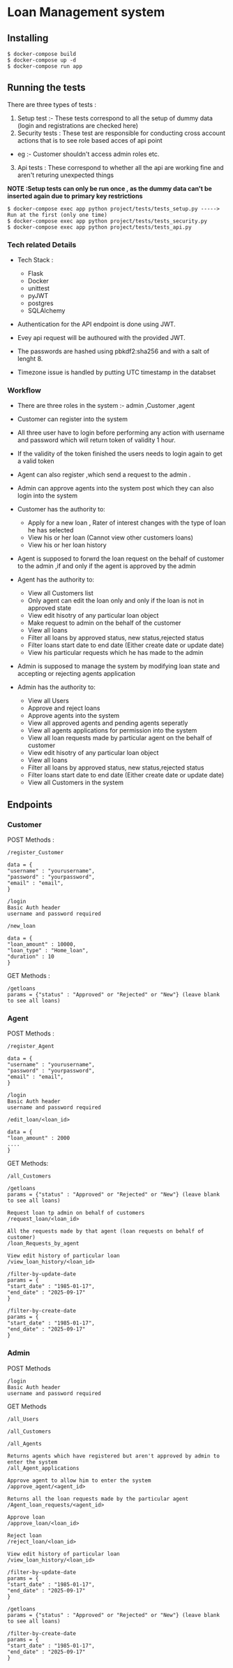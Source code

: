 # Loan Management system 


## Installing

```
$ docker-compose build
$ docker-compose up -d
$ docker-compose run app
```

## Running the tests

There are three types of tests :  <br />
1. Setup test :- These tests correspond to all the setup of dummy data  (login and registrations are checked here)
2. Security tests :  These test are responsible for conducting cross account actions that is to see role based acces of api point <br />
  * eg :- Customer shouldn't access admin roles etc.
3. Api tests : These correspond to whether all the api are working fine and aren't returing unexpected things

<strong>NOTE :Setup tests can only be run once , as the dummy data can't be inserted again due to primary key restrictions</strong>

```
$ docker-compose exec app python project/tests/tests_setup.py -----> Run at the first (only one time)
$ docker-compose exec app python project/tests/tests_security.py
$ docker-compose exec app python project/tests/tests_api.py
```


### Tech related Details

* Tech Stack :
  * Flask
  * Docker
  * unittest
  * pyJWT
  * postgres
  * SQLAlchemy


* Authentication for the API endpoint is done using JWT.
* Evey api request will be authoured with the provided JWT.
* The passwords are hashed using pbkdf2:sha256 and with a salt of lenght 8.
* Timezone issue is handled by putting UTC timestamp in the databset


### Workflow
* There are three roles in the system :- admin ,Customer ,agent
* Customer can register into the system 
* All three user have to login before performing any action with username and password which will return token of validity 1 hour.
* If the validity of the token finished the users needs to login again to get a valid token
* Agent can also register ,which send a request to the admin .
* Admin can approve agents into the system post which they can also login into the system
* Customer has the authority to:
  * Apply for a new loan , Rater of interest changes with the type of loan he has selected
  * View his or her loan (Cannot view other customers loans)
  * View his or her loan history

* Agent is supposed to forwrd the loan request on the behalf of customer to the admin ,if and only if the agent is approved by the admin
* Agent has the authority to:
  * View all Customers list
  * Only agent can edit the loan only and only if the loan is not in approved state
  * View edit hisotry of any particular loan object
  * Make request to admin on the behalf of the customer
  * View all loans
  * Filter all loans by approved status, new status,rejected status
  * Filter loans start date to end date (Either create date or update date)
  * View his particular requests which he has made to the admin


* Admin is supposed to manage the system by modifying loan state and accepting or rejecting agents application
* Admin has the authority to:
  * View all Users
  * Approve and reject loans 
  * Approve agents into the system 
  * View all approved agents and pending agents seperatly
  * View all agents applications for permission into the system
  * View all loan requests made by particular agent on the behalf of customer
  * View edit hisotry of any particular loan object
  * View all loans
  * Filter all loans by approved status, new status,rejected status
  * Filter loans start date to end date (Either create date or update date)
  * View all Customers in the system


## Endpoints
### Customer 

POST Methods :
```
/register_Customer

data = {
"username" : "yourusername",
"password" : "yourpassword",
"email" : "email",
}

```
```
/login
Basic Auth header
username and password required
```
```
/new_loan

data = {
"loan_amount" : 10000,
"loan_type" : "Home_loan",
"duration" : 10
}
```
GET Methods :
```
/getloans
params = {"status" : "Approved" or "Rejected" or "New"} (leave blank to see all loans)
```
### Agent

POST Methods : 
```
/register_Agent

data = {
"username" : "yourusername",
"password" : "yourpassword",
"email" : "email",
}
```

```
/login
Basic Auth header
username and password required
```
```
/edit_loan/<loan_id>

data = {
"loan_amount" : 2000
....
}
```

GET Methods:
```
/all_Customers
```

```
/getloans
params = {"status" : "Approved" or "Rejected" or "New"} (leave blank to see all loans)
```

```
Request loan tp admin on behalf of customers
/request_loan/<loan_id>
```
```
All the requests made by that agent (loan requests on behalf of customer)
/loan_Requests_by_agent
```
```
View edit history of particular loan
/view_loan_history/<loan_id>
```
```
/filter-by-update-date
params = {
"start_date" : "1985-01-17",
"end_date" : "2025-09-17"
}
```


```
/filter-by-create-date
params = {
"start_date" : "1985-01-17",
"end_date" : "2025-09-17"
}
```

### Admin

POST Methods

```
/login
Basic Auth header
username and password required
```

GET Methods


```
/all_Users
```
```
/all_Customers
```
```
/all_Agents
```
```
Returns agents which have registered but aren't approved by admin to enter the system
/all_Agent_applications
```
```
Approve agent to allow him to enter the system
/approve_agent/<agent_id>
```

```
Returns all the loan requests made by the particular agent
/Agent_loan_requests/<agent_id>
```
```
Approve loan
/approve_loan/<loan_id>
```
```
Reject loan
/reject_loan/<loan_id>
```
```
View edit history of particular loan
/view_loan_history/<loan_id>
```

```
/filter-by-update-date
params = {
"start_date" : "1985-01-17",
"end_date" : "2025-09-17"
}
```

```
/getloans
params = {"status" : "Approved" or "Rejected" or "New"} (leave blank to see all loans)
```


```
/filter-by-create-date
params = {
"start_date" : "1985-01-17",
"end_date" : "2025-09-17"
}
```
